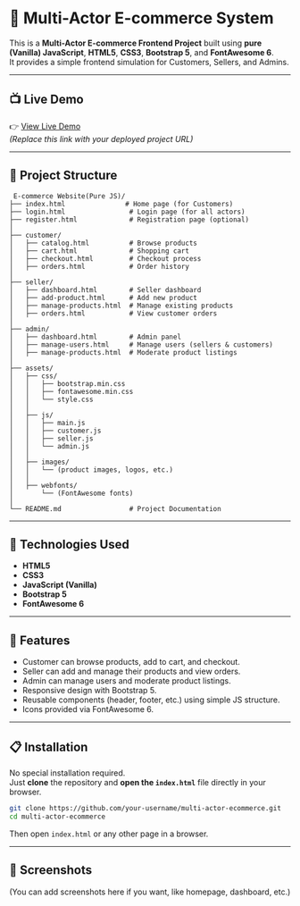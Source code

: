 # 🛒 Multi-Actor E-commerce System

This is a **Multi-Actor E-commerce Frontend Project** built using **pure (Vanilla) JavaScript**, **HTML5**, **CSS3**, **Bootstrap 5**, and **FontAwesome 6**.  
It provides a simple frontend simulation for Customers, Sellers, and Admins.

---

## 📺 Live Demo

👉 [View Live Demo](https://your-live-demo-link.com)  
_(Replace this link with your deployed project URL)_

---

## 📂 Project Structure

```
 E-commerce Website(Pure JS)/
├── index.html               # Home page (for Customers)
├── login.html                # Login page (for all actors)
├── register.html             # Registration page (optional)
│
├── customer/
│   ├── catalog.html          # Browse products
│   ├── cart.html             # Shopping cart
│   ├── checkout.html         # Checkout process
│   ├── orders.html           # Order history
│
├── seller/
│   ├── dashboard.html        # Seller dashboard
│   ├── add-product.html      # Add new product
│   ├── manage-products.html  # Manage existing products
│   ├── orders.html           # View customer orders
│
├── admin/
│   ├── dashboard.html        # Admin panel
│   ├── manage-users.html     # Manage users (sellers & customers)
│   ├── manage-products.html  # Moderate product listings
│
├── assets/
│   ├── css/
│   │   ├── bootstrap.min.css
│   │   ├── fontawesome.min.css
│   │   └── style.css
│   │
│   ├── js/
│   │   ├── main.js
│   │   ├── customer.js
│   │   ├── seller.js
│   │   └── admin.js
│   │
│   ├── images/
│   │   └── (product images, logos, etc.)
│   │
│   ├── webfonts/
│       └── (FontAwesome fonts)
│
└── README.md                 # Project Documentation
```

---

## 🚀 Technologies Used

- **HTML5**
- **CSS3**
- **JavaScript (Vanilla)**
- **Bootstrap 5**
- **FontAwesome 6**

---

## 📌 Features

- Customer can browse products, add to cart, and checkout.
- Seller can add and manage their products and view orders.
- Admin can manage users and moderate product listings.
- Responsive design with Bootstrap 5.
- Reusable components (header, footer, etc.) using simple JS structure.
- Icons provided via FontAwesome 6.

---

## 📋 Installation

No special installation required.  
Just **clone** the repository and **open the `index.html`** file directly in your browser.

```bash
git clone https://github.com/your-username/multi-actor-ecommerce.git
cd multi-actor-ecommerce
```

Then open `index.html` or any other page in a browser.

---

## 📸 Screenshots

(You can add screenshots here if you want, like homepage, dashboard, etc.)


